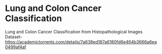 # Lung and Colon Cancer Classification
Lung and Colon Cancer Classification from Histopathological Images
Dataset- https://academictorrents.com/details/7a638ed187a6180fd6e464b3666a6ea0499af4af
